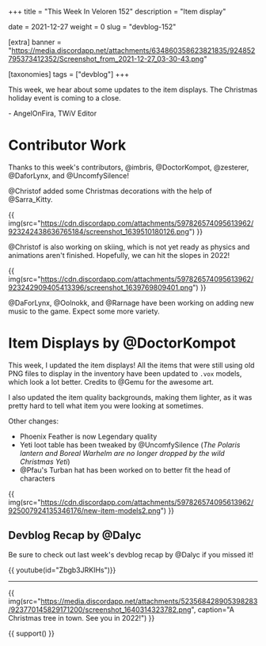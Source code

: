 +++
title = "This Week In Veloren 152"
description = "Item display"

date = 2021-12-27
weight = 0
slug = "devblog-152"

[extra]
banner = "https://media.discordapp.net/attachments/634860358623821835/924852795373412352/Screenshot_from_2021-12-27_03-30-43.png"

[taxonomies]
tags = ["devblog"]
+++

This week, we hear about some updates to the item displays. The Christmas
holiday event is coming to a close.

\- AngelOnFira, TWiV Editor

# Contributor Work

Thanks to this week's contributors, @imbris, @DoctorKompot, @zesterer,
@DaforLynx, and @UncomfySilence!

@Christof added some Christmas decorations with the help of @Sarra_Kitty.

{{
    img(src="https://cdn.discordapp.com/attachments/597826574095613962/923242438636765184/screenshot_1639510180126.png")
}}

@Christof is also working on skiing, which is not yet ready as physics and
animations aren't finished. Hopefully, we can hit the slopes in 2022!

{{
    img(src="https://cdn.discordapp.com/attachments/597826574095613962/923242909405413396/screenshot_1639769809401.png")
}}

@DaForLynx, @Oolnokk, and @Rarnage have been working on adding new music to the
game. Expect some more variety.

# Item Displays by @DoctorKompot

This week, I updated the item displays! All the items that were still using old
PNG files to display in the inventory have been updated to `.vox` models, which
look a lot better. Credits to @Gemu for the awesome art.

I also updated the item quality backgrounds, making them lighter, as it was
pretty hard to tell what item you were looking at sometimes.

Other changes:

- Phoenix Feather is now Legendary quality
- Yeti loot table has been tweaked by @UncomfySilence (*The Polaris lantern and
  Boreal Warhelm are no longer dropped by the wild Christmas Yeti*)
- @Pfau's Turban hat has been worked on to better fit the head of characters

{{
    img(src="https://cdn.discordapp.com/attachments/597826574095613962/925007924135346176/new-item-models2.png")
}}

## Devblog Recap by @Dalyc

Be sure to check out last week's devblog recap by @Dalyc if you missed it!

{{ youtube(id="Zbgb3JRKIHs")}}

<hr>

{{
    img(src="https://media.discordapp.net/attachments/523568428905398283/923770145829171200/screenshot_1640314323782.png",
    caption="A Christmas tree in town. See you in 2022!")
}}

{{ support() }}
